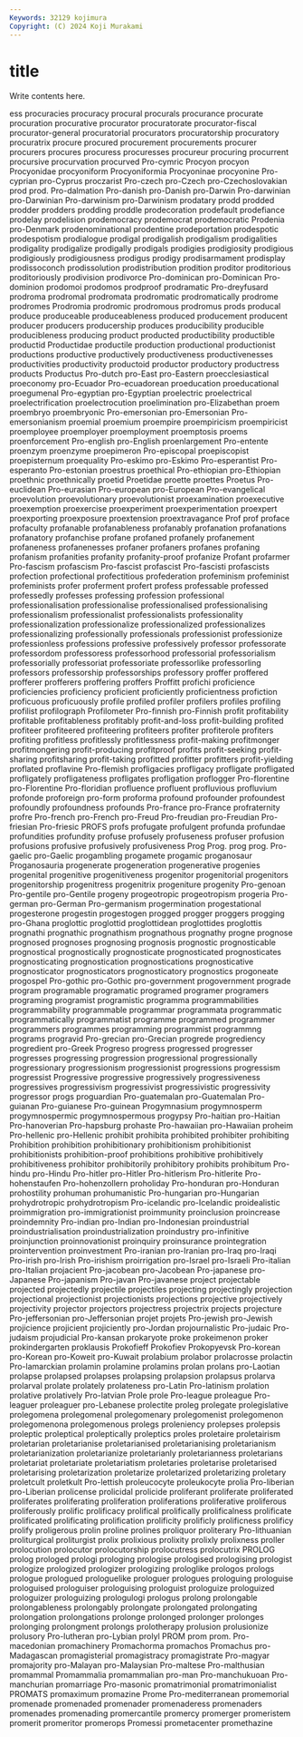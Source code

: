 ```yaml
---
Keywords: 32129 kojimura
Copyright: (C) 2024 Koji Murakami
---
```


# title

Write contents here.



ess
procuracies procuracy procural procurals procurance procurate procuration procurative procurator procuratorate
procurator-fiscal procurator-general procuratorial procurators procuratorship procuratory procuratrix procure procured procurement
procurements procurer procurers procures procuress procuresses procureur procuring procurrent procursive
procurvation procurved Pro-cymric Procyon procyon Procyonidae procyoniform Procyoniformia Procyoninae procyonine
Pro-cyprian pro-Cyprus proczarist Pro-czech pro-Czech pro-Czechoslovakian prod prod. Pro-dalmation Pro-danish
pro-Danish pro-Darwin Pro-darwinian pro-Darwinian Pro-darwinism pro-Darwinism prodatary prodd prodded prodder
prodders prodding proddle prodecoration prodefault prodefiance prodelay prodelision prodemocracy prodemocrat
prodemocratic Prodenia pro-Denmark prodenominational prodentine prodeportation prodespotic prodespotism prodialogue prodigal
prodigalish prodigalism prodigalities prodigality prodigalize prodigally prodigals prodigies prodigiosity prodigious
prodigiously prodigiousness prodigus prodigy prodisarmament prodisplay prodissoconch prodissolution prodistribution prodition
proditor proditorious proditoriously prodivision prodivorce Pro-dominican pro-Dominican Pro-dominion prodomoi prodomos
prodproof prodramatic Pro-dreyfusard prodroma prodromal prodromata prodromatic prodromatically prodrome prodromes
Prodromia prodromic prodromous prodromus prods producal produce produceable produceableness produced
producement producent producer producers producership produces producibility producible producibleness producing
product producted productibility productible productid Productidae productile production productional productionist
productions productive productively productiveness productivenesses productivities productivity productoid productor productory
productress products Productus Pro-dutch pro-East pro-Eastern proecclesiastical proeconomy pro-Ecuador Pro-ecuadorean
proeducation proeducational proegumenal Pro-egyptian pro-Egyptian proelectric proelectrical proelectrification proelectrocution proelimination
pro-Elizabethan proem proembryo proembryonic Pro-emersonian pro-Emersonian Pro-emersonianism proemial proemium proempire
proempiricism proempiricist proemployee proemployer proemployment proemptosis proems proenforcement Pro-english pro-English
proenlargement Pro-entente proenzym proenzyme proepimeron Pro-episcopal proepiscopist proepisternum proequality Pro-eskimo
pro-Eskimo Pro-esperantist Pro-esperanto Pro-estonian proestrus proethical Pro-ethiopian pro-Ethiopian proethnic proethnically
proetid Proetidae proette proettes Proetus Pro-euclidean Pro-eurasian Pro-european pro-European Pro-evangelical
proevolution proevolutionary proevolutionist proexamination proexecutive proexemption proexercise proexperiment proexperimentation proexpert
proexporting proexposure proextension proextravagance Prof prof proface profaculty profanable profanableness
profanably profanation profanations profanatory profanchise profane profaned profanely profanement profaneness
profanenesses profaner profaners profanes profaning profanism profanities profanity profanity-proof profanize
Profant profarmer Pro-fascism profascism Pro-fascist profascist Pro-fascisti profascists profection profectional
profectitious profederation profeminism profeminist profeminists profer proferment profert profess professable
professed professedly professes professing profession professional professionalisation professionalise professionalised professionalising
professionalism professionalist professionalists professionality professionalization professionalize professionalized professionalizes professionalizing professionally
professionals professionist professionize professionless professions professive professively professor professorate professordom
professoress professorhood professorial professorialism professorially professoriat professoriate professorlike professorling professors
professorship professorships professory proffer proffered profferer profferers proffering proffers Proffitt
profichi proficience proficiencies proficiency proficient proficiently proficientness profiction proficuous proficuously
profile profiled profiler profilers profiles profiling profilist profilograph Profilometer Pro-finnish
pro-Finnish profit profitability profitable profitableness profitably profit-and-loss profit-building profited profiteer
profiteered profiteering profiteers profiter profiterole profiters profiting profitless profitlessly profitlessness
profit-making profitmonger profitmongering profit-producing profitproof profits profit-seeking profit-sharing profitsharing profit-taking
profitted profitter profitters profit-yielding proflated proflavine Pro-flemish profligacies profligacy profligate
profligated profligately profligateness profligates profligation proflogger Pro-florentine pro-Florentine Pro-floridian profluence
profluent profluvious profluvium profonde proforeign pro-form proforma profound profounder profoundest
profoundly profoundness profounds Pro-france pro-France profraternity profre Pro-french pro-French pro-Freud
Pro-freudian pro-Freudian Pro-friesian Pro-friesic PROFS profs profugate profulgent profunda profundae
profundities profundity profuse profusely profuseness profuser profusion profusions profusive profusively
profusiveness Prog Prog. prog prog. Pro-gaelic pro-Gaelic progambling progamete progamic
proganosaur Proganosauria progenerate progeneration progenerative progenies progenital progenitive progenitiveness progenitor
progenitorial progenitors progenitorship progenitress progenitrix progeniture progenity Pro-genoan Pro-gentile pro-Gentile
progeny progeotropic progeotropism progeria Pro-german pro-German Pro-germanism progermination progestational progesterone
progestin progestogen progged progger proggers progging pro-Ghana proglottic proglottid proglottidean
proglottides proglottis prognathi prognathic prognathism prognathous prognathy progne prognose prognosed
prognoses prognosing prognosis prognostic prognosticable prognostical prognostically prognosticate prognosticated prognosticates
prognosticating prognostication prognostications prognosticative prognosticator prognosticators prognosticatory prognostics progoneate progospel
Pro-gothic pro-Gothic pro-government progovernment prograde program programable programatic programed programer
programers programing programist programistic programma programmabilities programmability programmable programmar programmata
programmatic programmatically programmatist programme programmed programmer programmers programmes programming programmist
programmng programs progravid Pro-grecian pro-Grecian progrede progrediency progredient pro-Greek Progreso
progress progressed progresser progresses progressing progression progressional progressionally progressionary progressionism
progressionist progressions progressism progressist Progressive progressive progressively progressiveness progressives progressivism
progressivist progressivistic progressivity progressor progs proguardian Pro-guatemalan pro-Guatemalan Pro-guianan Pro-guianese
Pro-guinean Progymnasium progymnosperm progymnospermic progymnospermous progypsy Pro-haitian pro-Haitian Pro-hanoverian Pro-hapsburg
prohaste Pro-hawaiian pro-Hawaiian proheim Pro-hellenic pro-Hellenic prohibit prohibita prohibited prohibiter
prohibiting Prohibition prohibition prohibitionary prohibitionism prohibitionist prohibitionists prohibition-proof prohibitions prohibitive
prohibitively prohibitiveness prohibitor prohibitorily prohibitory prohibits prohibitum Pro-hindu pro-Hindu Pro-hitler
pro-Hitler Pro-hitlerism Pro-hitlerite Pro-hohenstaufen Pro-hohenzollern proholiday Pro-honduran pro-Honduran prohostility prohuman
prohumanistic Pro-hungarian pro-Hungarian prohydrotropic prohydrotropism Pro-icelandic pro-Icelandic proidealistic proimmigration pro-immigrationist
proimmunity proinclusion proincrease proindemnity Pro-indian pro-Indian pro-Indonesian proindustrial proindustrialisation proindustrialization
proindustry pro-infinitive proinjunction proinnovationist proinquiry proinsurance prointegration prointervention proinvestment Pro-iranian
pro-Iranian pro-Iraq pro-Iraqi Pro-irish pro-Irish Pro-irishism proirrigation pro-Israel pro-Israeli Pro-italian
pro-Italian projacient Pro-jacobean pro-Jacobean Pro-japanese pro-Japanese Pro-japanism Pro-javan Pro-javanese project
projectable projected projectedly projectile projectiles projecting projectingly projection projectional projectionist
projectionists projections projective projectively projectivity projector projectors projectress projectrix projects
projecture Pro-jeffersonian pro-Jeffersonian projet projets Pro-jewish pro-Jewish projicience projicient projiciently
pro-Jordan projournalistic Pro-judaic Pro-judaism projudicial Pro-kansan prokaryote proke prokeimenon proker
prokindergarten proklausis Prokofieff Prokofiev Prokopyevsk Pro-korean pro-Korean pro-Koweit pro-Kuwait prolabium
prolabor prolacrosse prolactin Pro-lamarckian prolamin prolamine prolamins prolan prolans pro-Laotian
prolapse prolapsed prolapses prolapsing prolapsion prolapsus prolarva prolarval prolate prolately
prolateness pro-Latin Pro-latinism prolation prolative prolatively Pro-latvian Prole prole Pro-league
proleague Pro-leaguer proleaguer pro-Lebanese prolectite proleg prolegate prolegislative prolegomena prolegomenal
prolegomenary prolegomenist prolegomenon prolegomenona prolegomenous prolegs proleniency prolepses prolepsis proleptic
proleptical proleptically proleptics proles proletaire proletairism proletarian proletarianise proletarianised proletarianising
proletarianism proletarianization proletarianize proletarianly proletarianness proletarians proletariat proletariate proletariatism proletaries
proletarise proletarised proletarising proletarization proletarize proletarized proletarizing proletary proletcult proletkult
Pro-lettish proleucocyte proleukocyte prolia Pro-liberian pro-Liberian prolicense prolicidal prolicide proliferant
proliferate proliferated proliferates proliferating proliferation proliferations proliferative proliferous proliferously prolific
prolificacy prolifical prolifically prolificalness prolificate prolificated prolificating prolification prolificity prolificly
prolificness prolificy prolify proligerous prolin proline prolines proliquor proliterary Pro-lithuanian
proliturgical proliturgist prolix prolixious prolixity prolixly prolixness proller prolocution prolocutor
prolocutorship prolocutress prolocutrix PROLOG prolog prologed prologi prologing prologise prologised
prologising prologist prologize prologized prologizer prologizing prologlike prologos prologs prologue
prologued prologuelike prologuer prologues prologuing prologuise prologuised prologuiser prologuising prologuist
prologuize prologuized prologuizer prologuizing prologulogi prologus prolong prolongable prolongableness prolongably
prolongate prolongated prolongating prolongation prolongations prolonge prolonged prolonger prolonges prolonging
prolongment prolongs prolotherapy prolusion prolusionize prolusory Pro-lutheran pro-Lybian prolyl PROM
prom prom. Pro-macedonian promachinery Promachorma promachos Promachus pro-Madagascan promagisterial promagistracy
promagistrate Pro-magyar promajority pro-Malayan pro-Malaysian Pro-maltese Pro-malthusian promammal Promammalia promammalian
pro-man Pro-manchukuoan Pro-manchurian promarriage Pro-masonic promatrimonial promatrimonialist PROMATS promaximum promazine
Prome Pro-mediterranean promemorial promenade promenaded promenader promenaderess promenaders promenades promenading
promercantile promercy promerger promeristem promerit promeritor promerops Promessi prometacenter promethazine
